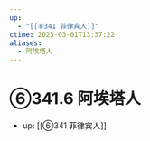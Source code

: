```yaml
---
up:
  - "[[⑥341 菲律宾人]]"
ctime: 2025-03-01T13:37:22
aliases:
  - 阿埃塔人
---
```


# ⑥341.6 阿埃塔人

- up: [[⑥341 菲律宾人]]

